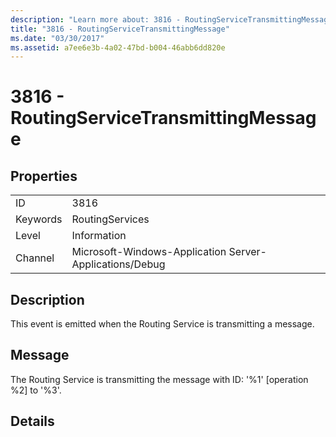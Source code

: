```yaml
---
description: "Learn more about: 3816 - RoutingServiceTransmittingMessage"
title: "3816 - RoutingServiceTransmittingMessage"
ms.date: "03/30/2017"
ms.assetid: a7ee6e3b-4a02-47bd-b004-46abb6dd820e
---
```

# 3816 - RoutingServiceTransmittingMessage

## Properties  
  
|||  
|-|-|  
|ID|3816|  
|Keywords|RoutingServices|  
|Level|Information|  
|Channel|Microsoft-Windows-Application Server-Applications/Debug|  
  
## Description  

 This event is emitted when the Routing Service is transmitting a message.  
  
## Message  

 The Routing Service is transmitting the message with ID: '%1' [operation %2] to '%3'.  
  
## Details
